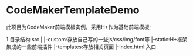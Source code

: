 # CodeMakerTemplateDemo
此项目为CodeMaker前端模板实例，采用H+作为基础前端模板;

1.目录结构
    src
     |
     |-custom:存放自己写的一些js/css/img/font等
     |-static:H+框架集成的一些前端插件
     |-templates:存放相关页面
     |-index.html:入口